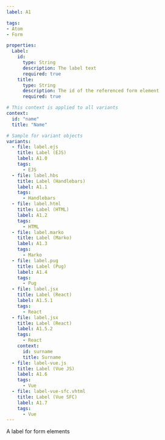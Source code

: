 ```yaml
---
label: A1

tags:
- Atom
- Form

properties:
  Label:
    id:
      type: String
      description: The label text
      required: true
    title:
      type: String
      description: The id of the referenced form element
      required: true

# This context is applied to all variants
context:
  id: "name"
  title: "Name"

# Sample for variant objects
variants:
  - file: label.ejs
    title: Label (EJS)
    label: A1.0
    tags:
      - EJS
  - file: label.hbs
    title: Label (Handlebars)
    label: A1.1
    tags:
      - Handlebars
  - file: label.html
    title: Label (HTML)
    label: A1.2
    tags:
      - HTML
  - file: label.marko
    title: Label (Marko)
    label: A1.3
    tags:
      - Marko
  - file: label.pug
    title: Label (Pug)
    label: A1.4
    tags:
      - Pug
  - file: label.jsx
    title: Label (React)
    label: A1.5.1
    tags:
      - React
  - file: label.jsx
    title: Label (React)
    label: A1.5.2
    tags:
      - React
    context:
      id: surname
      title: Surname
  - file: label-vue.js
    title: Label (Vue JS)
    label: A1.6
    tags:
      - Vue
  - file: label-vue-sfc.vhtml
    title: Label (Vue SFC)
    label: A1.7
    tags:
      - Vue
---
```

A label for form elements
